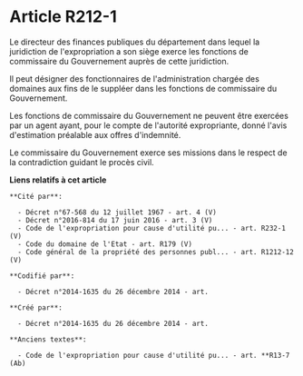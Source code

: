 # Article R212-1

Le directeur des finances publiques du département dans lequel la juridiction de l'expropriation a son siège exerce les
fonctions de commissaire du Gouvernement auprès de cette juridiction.

Il peut désigner des fonctionnaires de l'administration chargée des domaines aux fins de le suppléer dans les fonctions de
commissaire du Gouvernement.

Les fonctions de commissaire du Gouvernement ne peuvent être exercées par un agent ayant, pour le compte de l'autorité
expropriante, donné l'avis d'estimation préalable aux offres d'indemnité.

Le commissaire du Gouvernement exerce ses missions dans le respect de la contradiction guidant le procès civil.

**Liens relatifs à cet article**

	**Cité par**:

	  - Décret n°67-568 du 12 juillet 1967 - art. 4 (V)
	  - Décret n°2016-814 du 17 juin 2016 - art. 3 (V)
	  - Code de l'expropriation pour cause d'utilité pu... - art. R232-1 (V)
	  - Code du domaine de l'Etat - art. R179 (V)
	  - Code général de la propriété des personnes publ... - art. R1212-12 (V)

	**Codifié par**:

	  - Décret n°2014-1635 du 26 décembre 2014 - art.

	**Créé par**:

	  - Décret n°2014-1635 du 26 décembre 2014 - art.

	**Anciens textes**:

	  - Code de l'expropriation pour cause d'utilité pu... - art. **R13-7 (Ab)
